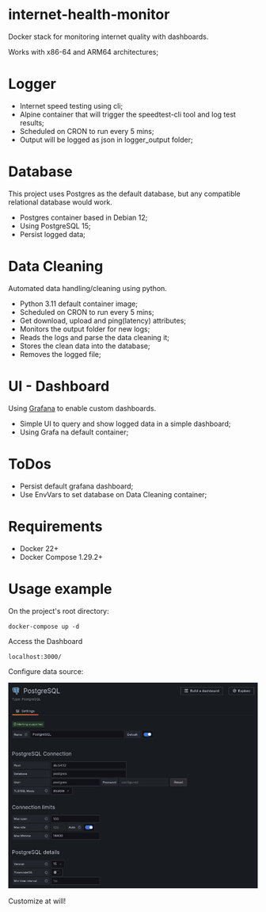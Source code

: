 # internet-health-monitor
Docker stack for monitoring internet quality with dashboards.

Works with x86-64 and ARM64 architectures;

# Logger
- Internet speed testing using cli;
- Alpine container that will trigger the speedtest-cli tool and log test results;
- Scheduled on CRON to run every 5 mins;
- Output will be logged as json in logger_output folder;

# Database
This project uses Postgres as the default database, but any compatible relational database would work.

- Postgres container based in Debian 12;
- Using PostgreSQL 15;
- Persist logged data;

# Data Cleaning
Automated data handling/cleaning using python.

- Python 3.11 default container image;
- Scheduled on CRON to run every 5 mins;
- Get download, upload and ping(latency) attributes;
- Monitors the output folder for new logs;
- Reads the logs and parse the data cleaning it;
- Stores the clean data into the database;
- Removes the logged file;

# UI - Dashboard
Using [Grafana](https://grafana.com/) to enable custom dashboards.

- Simple UI to query and show logged data in a simple dashboard;
- Using Grafa na default container;

# ToDos
- Persist default grafana dashboard;
- Use EnvVars to set database on Data Cleaning container;

# Requirements

- Docker 22+
- Docker Compose 1.29.2+

# Usage example

On the project's root directory:

    docker-compose up -d

Access the Dashboard

    localhost:3000/

Configure data source:

![Data source](grafana_datasource_config.png)

Customize at will!